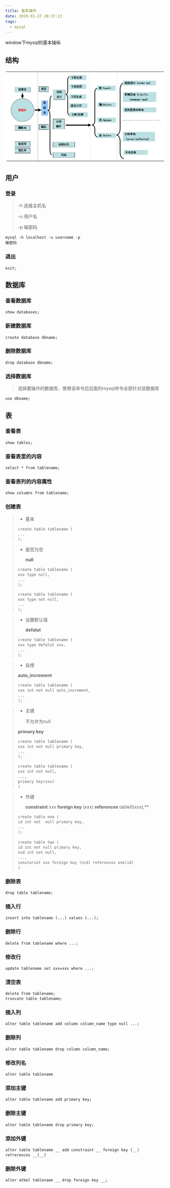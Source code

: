 ```yaml
---
title: 基本操作
date: 2019-01-27 20:37:13
tags: 
  - mysql
---
```


window下mysql的基本操纵

<!--more-->

## 结构

![](/css/md-img/mysql_db.png)

## 用户

### 登录

>-h 连接主机名
>
>-u 用户名
>
>-p 输密码

````````````mysql
mysql -h localhost -u username -p
输密码
````````````

### 退出

``````mysql
exit;
``````

## 数据库

### 查看数据库

```mysql
show databases;
```

### 新建数据库

```````mysql
create database dbname;
```````

### 删除数据库

`````mysql
drop database dbname;
`````

### 选择数据库

> 选择要操作的数据库，使用该命令后后面的mysql命令全部针对该数据库

````mysql
use dbname;
````

## 表

### 查看表

````mysql
show tables;
````

### 查看表里的内容

```````mysql
select * from tablename;
```````

### 查看表列的内容属性

`````mysql
show columns from tablename;
`````

### 创建表

> - 基本
>
> ```````mysql
> create table tablename (
> ...
> );
> ```````

> - 是否为空
>
>   **null**
>
> ````mysql
> create table tablename (
> xxx type null,
> ...
> );
> ````
>
> ```mysql
> create table tablename (
> xxx type not null,
> ...
> );
> ```

> - 设置默认值
>
>   **defalut**
>
> ````mysql
> create table tablename (
> xxx type defalut xxx,
> ...
> );
> ````

> - 自增
>
> **auto_increment**
>
> ``````mysql
> create table tablename (
> xxx int not null auto_increment,
> ...
> );
> ``````

> - 主键
>
>   不允许为null
>
> **primary key**
>
> ```````mysql
> create table tablename (
> xxx int not null primary key,
> ...
> );
> ```````
>
> ```````mysql
> create table tablename (
> xxx int not null,
> ...,
> primary key(xxx)
> )
> ```````

> - 外键
>
>   **constraint** xxx **foreign key** (xxx) **references** table0(xxx);**
>
> ```````mysql
> create table one (
> id int not  null primary key,
> ...
> );
> 
> create table two (
> id int not null primary key,
> nid int not null,
> ...,
> constarint xxx foreign key (nid) references one(id) 
> )
> ```````
>
> 

### 删除表

````mysql
drop table tablename;
````

### 插入行

```````mysql
insert into tablename (...) values (...);
```````
### 删除行

`````mysql
delete from tablename where ...;
`````

### 修改行

```````mysql
update tablename set xxx=xxx where ...;
```````

### 清空表

```mysql
delete from tablename;
truncate table tablename;
```

### 插入列

`````````mysql
alter table tablename add column column_name type null ...;
`````````

### 删除列

``````mysql
alter table tablename drop column column_name;
``````

### 修改列名

```````````mysql
alter table tablename 
```````````
### 添加主键

````````mysql
alter table tablename add primary key;
````````

### 删除主键

```````mysql
alter table tablename drop primary key;
```````

### 添加外键

````````mysql
alter table tablename __ add constraint __ foreign key (__) refrerences __(__)
````````

### 删除外键

`````mysql
alter atbel tablename __ drop foreign key __;
`````





